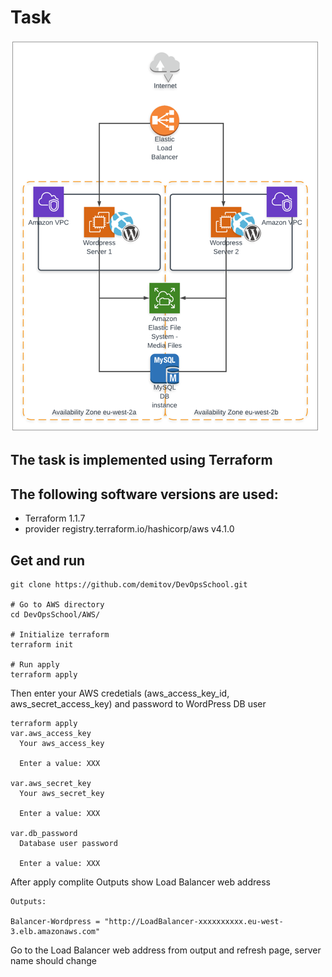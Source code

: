 # Task

![](task.png)

## The task is implemented using Terraform

## The following software versions are used:
- Terraform 1.1.7
- provider registry.terraform.io/hashicorp/aws v4.1.0

## Get and run

```
git clone https://github.com/demitov/DevOpsSchool.git

# Go to AWS directory
cd DevOpsSchool/AWS/

# Initialize terraform
terraform init

# Run apply
terraform apply
```

Then enter your AWS credetials (aws_access_key_id, aws_secret_access_key) and password to WordPress DB user

```
terraform apply
var.aws_access_key
  Your aws_access_key

  Enter a value: XXX

var.aws_secret_key
  Your aws_secret_key

  Enter a value: XXX

var.db_password
  Database user password

  Enter a value: XXX
```

After apply complite Outputs show Load Balancer web address
```
Outputs:

Balancer-Wordpress = "http://LoadBalancer-xxxxxxxxxx.eu-west-3.elb.amazonaws.com"
```

Go to the Load Balancer web address from output and refresh page, server name should change